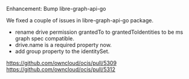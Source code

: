 Enhancement: Bump libre-graph-api-go

We fixed a couple of issues in libre-graph-api-go package.

* rename drive permission grantedTo to grantedToIdentities to be ms graph spec compatible.
* drive.name is a required property now.
* add group property to the identitySet.

https://github.com/owncloud/ocis/pull/5309
https://github.com/owncloud/ocis/pull/5312
